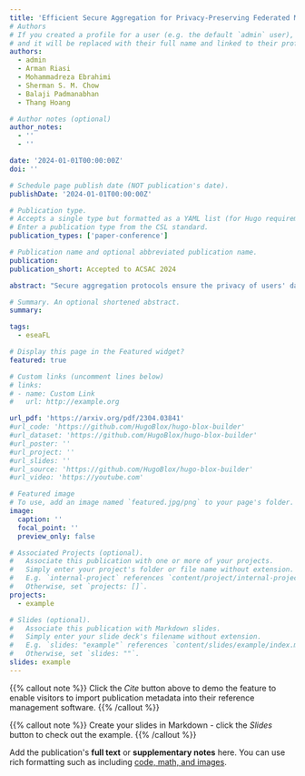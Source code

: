 ```yaml
---
title: 'Efficient Secure Aggregation for Privacy-Preserving Federated Machine Learning'
# Authors
# If you created a profile for a user (e.g. the default `admin` user), write the username (folder name) here
# and it will be replaced with their full name and linked to their profile.
authors:
  - admin 
  - Arman Riasi
  - Mohammadreza Ebrahimi 
  - Sherman S. M. Chow 
  - Balaji Padmanabhan 
  - Thang Hoang

# Author notes (optional)
author_notes:
  - ''
  - ''

date: '2024-01-01T00:00:00Z'
doi: ''

# Schedule page publish date (NOT publication's date).
publishDate: '2024-01-01T00:00:00Z'

# Publication type.
# Accepts a single type but formatted as a YAML list (for Hugo requirements).
# Enter a publication type from the CSL standard.
publication_types: ['paper-conference']

# Publication name and optional abbreviated publication name.
publication: 
publication_short: Accepted to ACSAC 2024

abstract: "Secure aggregation protocols ensure the privacy of users' data in the federated learning settings by preventing the disclosure of users' local gradients. Despite their merits, existing aggregation protocols often incur high communication and computation overheads on the participants and might not be optimized to handle the large update vectors for machine learning models efficiently. This paper presents e-SeaFL, an efficient, verifiable secure aggregation protocol taking one communication round in aggregation. e-SeaFL allows the aggregation server to generate proof of honest aggregation for the participants. Our core idea is to employ a set of assisting nodes to help the aggregation server, under similar trust assumptions existing works placed upon the participating users. For verifiability, e-SeaFL uses authenticated homomorphic vector commitments. Our experiments show that the user enjoys five orders of magnitude higher efficiency than the state of the art (PPML 2022) for a gradient vector of a high dimension up to 100,000."

# Summary. An optional shortened abstract.
summary: 

tags:
  - eseaFL

# Display this page in the Featured widget?
featured: true

# Custom links (uncomment lines below)
# links:
# - name: Custom Link
#   url: http://example.org

url_pdf: 'https://arxiv.org/pdf/2304.03841'
#url_code: 'https://github.com/HugoBlox/hugo-blox-builder'
#url_dataset: 'https://github.com/HugoBlox/hugo-blox-builder'
#url_poster: ''
#url_project: ''
#url_slides: ''
#url_source: 'https://github.com/HugoBlox/hugo-blox-builder'
#url_video: 'https://youtube.com'

# Featured image
# To use, add an image named `featured.jpg/png` to your page's folder.
image:
  caption: ''
  focal_point: ''
  preview_only: false

# Associated Projects (optional).
#   Associate this publication with one or more of your projects.
#   Simply enter your project's folder or file name without extension.
#   E.g. `internal-project` references `content/project/internal-project/index.md`.
#   Otherwise, set `projects: []`.
projects:
  - example

# Slides (optional).
#   Associate this publication with Markdown slides.
#   Simply enter your slide deck's filename without extension.
#   E.g. `slides: "example"` references `content/slides/example/index.md`.
#   Otherwise, set `slides: ""`.
slides: example
---
```


{{% callout note %}}
Click the _Cite_ button above to demo the feature to enable visitors to import publication metadata into their reference management software.
{{% /callout %}}

{{% callout note %}}
Create your slides in Markdown - click the _Slides_ button to check out the example.
{{% /callout %}}

Add the publication's **full text** or **supplementary notes** here. You can use rich formatting such as including [code, math, and images](https://docs.hugoblox.com/content/writing-markdown-latex/).
